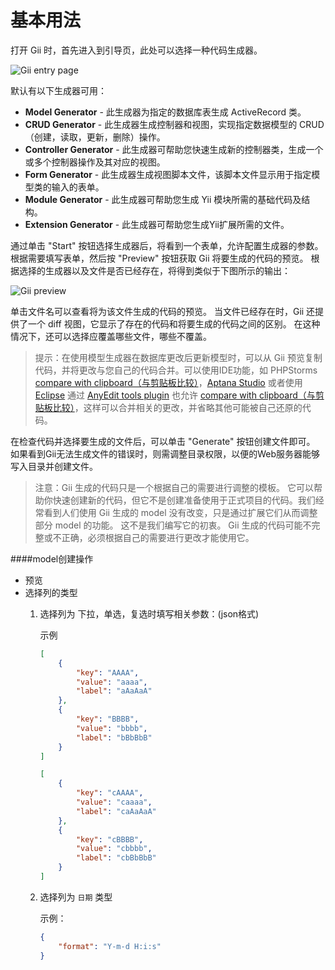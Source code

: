 基本用法
===========

打开 Gii 时，首先进入到引导页，此处可以选择一种代码生成器。

![Gii entry page](images/gii-entry.png)

默认有以下生成器可用：

- **Model Generator** - 此生成器为指定的数据库表生成 ActiveRecord 类。
- **CRUD Generator** - 此生成器生成控制器和视图，实现指定数据模型的 CRUD（创建，读取，更新，删除）操作。
- **Controller Generator** - 此生成器可帮助您快速生成新的控制器类，生成一个或多个控制器操作及其对应的视图。
- **Form Generator** - 此生成器生成视图脚本文件，该脚本文件显示用于指定模型类的输入的表单。
- **Module Generator** - 此生成器可帮助您生成 Yii 模块所需的基础代码及结构。
- **Extension Generator** - 此生成器可帮助您生成Yii扩展所需的文件。

通过单击 "Start" 按钮选择生成器后，将看到一个表单，允许配置生成器的参数。 根据需要填写表单，然后按 "Preview" 按钮获取 Gii 将要生成的代码的预览。 根据选择的生成器以及文件是否已经存在，将得到类似于下图所示的输出：

![Gii preview](images/gii-preview.png)

单击文件名可以查看将为该文件生成的代码的预览。
当文件已经存在时，Gii 还提供了一个 diff 视图，它显示了存在的代码和将要生成的代码之间的区别。 在这种情况下，还可以选择应覆盖哪些文件，哪些不覆盖。

> 提示：在使用模型生成器在数据库更改后更新模型时，可以从 Gii 预览复制代码，并将更改与您自己的代码合并。可以使用IDE功能，如 PHPStorms [compare with clipboard（与剪贴板比较）](http://www.jetbrains.com/phpstorm/webhelp/comparing-files.html)，[Aptana Studio](http://www.aptana.com/products/studio3/download) 或者使用 [Eclipse](http://www.eclipse.org/pdt/) 通过 [AnyEdit tools plugin](http://andrei.gmxhome.de/anyedit/) 也允许 [compare with clipboard（与剪贴板比较）](http://andrei.gmxhome.de/anyedit/examples.html)，这样可以合并相关的更改，并省略其他可能被自己还原的代码。

在检查代码并选择要生成的文件后，可以单击 "Generate" 按钮创建文件即可。 如果看到Gii无法生成文件的错误时，则需调整目录权限，以便的Web服务器能够写入目录并创建文件。

> 注意：Gii 生成的代码只是一个根据自己的需要进行调整的模板。 它可以帮助你快速创建新的代码，但它不是创建准备使用于正式项目的代码。我们经常看到人们使用 Gii 生成的 model 没有改变，只是通过扩展它们从而调整部分 model 的功能。 这不是我们编写它的初衷。 Gii 生成的代码可能不完整或不正确，必须根据自己的需要进行更改才能使用它。
  
####model创建操作

 * 预览
 * 选择列的类型
   1. 选择列为 下拉，单选，复选时填写相关参数：(json格式)
   
        示例
         ```json
         [
             {
                 "key": "AAAA",
                 "value": "aaaa",
                 "label": "aAaAaA"
             },
             {
                 "key": "BBBB",
                 "value": "bbbb",
                 "label": "bBbBbB"
             }
         ]
         ```
         
         ```json
         [
             {
                 "key": "cAAAA",
                 "value": "caaaa",
                 "label": "caAaAaA"
             },
             {
                 "key": "cBBBB",
                 "value": "cbbbb",
                 "label": "cbBbBbB"
             }
         ]
         ```
    2. 选择列为 `日期` 类型 
    
        示例：
        ```json
        {
            "format": "Y-m-d H:i:s"
        }
        ```
        
        
        
     
     